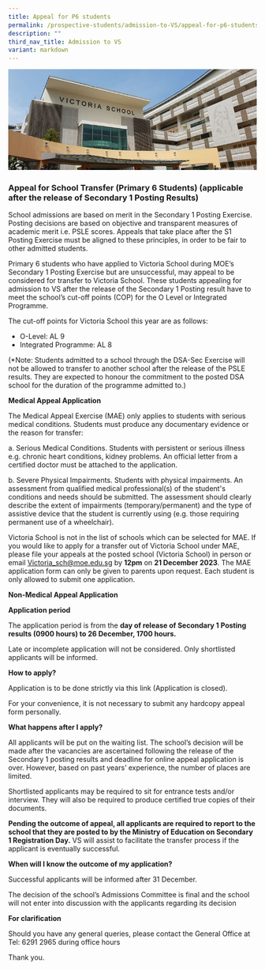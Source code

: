```yaml
---
title: Appeal for P6 students
permalink: /prospective-students/admission-to-VS/appeal-for-p6-students/
description: ""
third_nav_title: Admission to VS
variant: markdown
---
```

![](/images/admissions_header_photo.jpg)

### Appeal for School Transfer (Primary 6 Students) (applicable after the release of Secondary 1 Posting Results)

School admissions are based on merit in the Secondary 1 Posting Exercise. Posting decisions are based on objective and transparent measures of academic merit i.e. PSLE scores. Appeals that take place after the S1 Posting Exercise must be aligned to these principles, in order to be fair to other admitted students.

Primary 6 students who have applied to Victoria School during MOE’s Secondary 1 Posting Exercise but are unsuccessful, may appeal to be considered for transfer to Victoria School. These students appealing for admission to VS after the release of the Secondary 1 Posting result have to meet the school’s cut-off points (COP) for the O Level or Integrated Programme.

The cut-off points for Victoria School this year are as follows:
* O-Level: AL 9
* Integrated Programme: AL 8

(\*Note: Students admitted to a school through the DSA-Sec Exercise will not be allowed to transfer to another school after the release of the PSLE results. They are expected to honour the commitment to the posted DSA school for the duration of the programme admitted to.)

**Medical Appeal Application**

The Medical Appeal Exercise (MAE) only applies to students with serious medical conditions. Students must produce any documentary evidence or the reason for transfer:

a. Serious Medical Conditions. Students with persistent or serious illness e.g. chronic heart conditions, kidney problems. An official letter from a certified doctor must be attached to the application.

b. Severe Physical Impairments. Students with physical impairments. An assessment from qualified medical professional(s) of the student's conditions and needs should be submitted. The assessment should clearly describe the extent of impairments (temporary/permanent) and the type of assistive device that the student is currently using (e.g. those requiring permanent use of a wheelchair).

Victoria School is not in the list of schools which can be selected for MAE. If you would like to apply for a transfer out of Victoria School under MAE, please file your appeals at the posted school (Victoria School) in person or email [Victoria_sch@moe.edu.sg](mailto:Victoria_sch@moe.edu.sg) by **12pm** on **21 December 2023**. The MAE application form can only be given to parents upon request. Each student is only allowed to submit one application.

**Non-Medical Appeal Application**

**Application period**

The application period is from the **day of release of Secondary 1 Posting results (0900 hours) to 26 December, 1700 hours.**

Late or incomplete application will not be considered. Only shortlisted applicants will be informed.

**How to apply?**

Application is to be done strictly via this link (Application is closed).

For your convenience, it is not necessary to submit any hardcopy appeal form personally.

**What happens after I apply?**

All applicants will be put on the waiting list. The school’s decision will be made after the vacancies are ascertained following the release of the Secondary 1 posting results and deadline for online appeal application is over. However, based on past years’ experience, the number of places are limited.

Shortlisted applicants may be required to sit for entrance tests and/or interview. They will also be required to produce certified true copies of their documents.

**Pending the outcome of appeal, all applicants are required to report to the school that they are posted to by the Ministry of Education on Secondary 1 Registration Day.** VS will assist to facilitate the transfer process if the applicant is eventually successful.

**When will I know the outcome of my application?**

Successful applicants will be informed after 31 December.

The decision of the school’s Admissions Committee is final and the school will not enter into discussion with the applicants regarding its decision

**For clarification**

Should you have any general queries, please contact the General Office at Tel: 6291 2965 during office hours

Thank you.